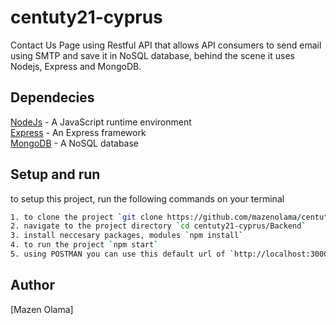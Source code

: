 # centuty21-cyprus

Contact Us Page using Restful API that allows API consumers to send email using SMTP and save it in NoSQL database, behind the scene it uses Nodejs, Express and MongoDB.

## Dependecies
[NodeJs](https://nodejs.org/en/) - A JavaScript runtime environment\
[Express](https://expressjs.com/) - An Express framework\
[MongoDB](https://www.mongodb.com/) - A NoSQL database

## Setup and run
to setup this project, run the following commands on your terminal
```bash
1. to clone the project `git clone https://github.com/mazenolama/centuty21-cyprus.git`
2. navigate to the project directory `cd centuty21-cyprus/Backend`
3. install neccesary packages, modules `npm install`
4. to run the project `npm start`
5. using POSTMAN you can use this default url of `http://localhost:3000`
```

## Author
[Mazen Olama]
